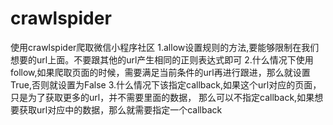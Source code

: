 # crawlspider
使用crawlspider爬取微信小程序社区
1.allow设置规则的方法,要能够限制在我们想要的url上面。不要跟其他的url产生相同的正则表达式即可
2.什么情况下使用follow,如果爬取页面的时候，需要满足当前条件的url再进行跟进，那么就设置True,否则就设置为False
3.什么情况下该指定callback,如果这个url对应的页面，只是为了获取更多的url，并不需要里面的数据，
那么可以不指定callback,如果想要获取url对应中的数据，那么就需要指定一个callback
